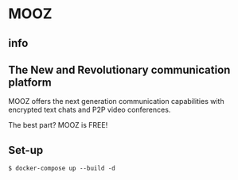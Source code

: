 # MOOZ

## info
<h2 class="subtitle">
The New and Revolutionary communication platform
</h2>
<p>MOOZ offers the next generation communication capabilities with encrypted text chats and P2P video conferences.</p>
<p>The best part? MOOZ is FREE!</p>

## Set-up

```
$ docker-compose up --build -d
```
